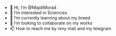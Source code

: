 - 👋 Hi, I’m @MajdiMorad
- 👀 I’m interested in Sciencies
- 🌱 I’m currently learning about my breed
- 💞️ I’m looking to collaborate on my works
- 📫 How to reach me by nmy mail and my telegram                                                                                                                               
 
<!---
MajdiMorad/MajdiMorad is a ✨ special ✨ repository because its `README.md` (this file) appears on your GitHub profile.
You can click the Preview link to take a look at your changes.
--->
